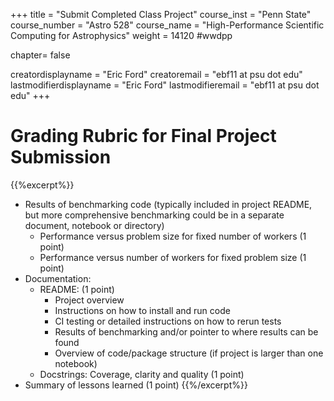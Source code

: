 +++
title = "Submit Completed Class Project"
course_inst = "Penn State"
course_number = "Astro 528"
course_name = "High-Performance Scientific Computing for Astrophysics"
weight = 14120  #wwdpp

chapter= false

creatordisplayname = "Eric Ford"
creatoremail = "ebf11 at psu dot edu"
lastmodifierdisplayname = "Eric Ford"
lastmodifieremail = "ebf11 at psu dot edu"
+++

# Grading Rubric for Final Project Submission
{{%excerpt%}}
- Results of benchmarking code (typically included in project README, but more comprehensive benchmarking could be in a separate document, notebook or directory) 
   - Performance versus problem size for fixed number of workers (1 point) 
   - Performance versus number of workers for fixed problem size (1 point)
- Documentation:  
   - README:  (1 point)
      - Project overview 
      - Instructions on how to install and run code
      - CI testing or detailed instructions on how to rerun tests
      - Results of benchmarking and/or pointer to where results can be found
      - Overview of code/package structure (if project is larger than one notebook)
   - Docstrings: Coverage, clarity and quality (1 point)
- Summary of lessons learned (1 point)
{{%/excerpt%}}
